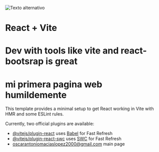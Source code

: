 ![Texto alternativo](https://midu.dev/images/wallpapers/javascript-small-horizontal-4k.png)




# React + Vite
# Dev with tools like vite and react-bootsrap is great 
# mi primera pagina web humildemente

This template provides a minimal setup to get React working in Vite with HMR and some ESLint rules.

Currently, two official plugins are available:

- [@vitejs/plugin-react](https://github.com/vitejs/vite-plugin-react/blob/main/packages/plugin-react/README.md) uses [Babel](https://babeljs.io/) for Fast Refresh
- [@vitejs/plugin-react-swc](https://github.com/vitejs/vite-plugin-react-swc) uses [SWC](https://swc.rs/) for Fast Refresh
- [oscarantoniomaciaslopez2000@gmail.com](http://localhost:5173/) main page
